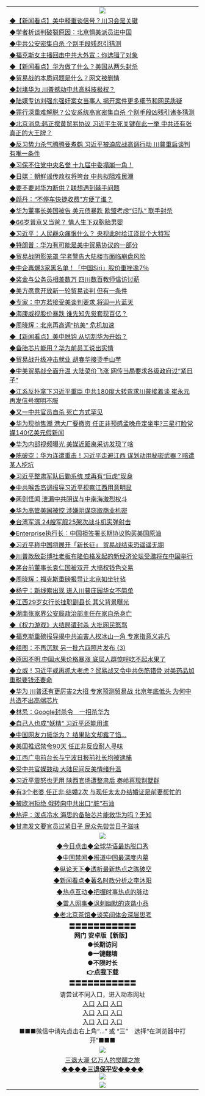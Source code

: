 <table>
  <tr>
    <td align=center><img src="https://github.com/gyhhx/image-upload/blob/master/yaowen.jpg" /></td>
  </tr>
  <tr>
<td align=left>
<a href="https://ctbtfdoocixoa.global.ssl.fastly.net/oo.aspx?name=c1038578&key=ofejcfaxcltk&from=gy">◆【新闻看点】美中释重谈信号？川习会是关键</a><br/></td>
  </tr>
  <tr>
<td align=left>
<a href="https://ctbtfdoocixoa.global.ssl.fastly.net/oo.aspx?name=c1038590&key=ofejcfaxcltk&from=gy">◆学者析谈判破裂原因：北京惧美派员进中国</a><br/></td>
 </tr>
  <tr>
<td align=left>
<a href="http://ctbtfdoocixoa.global.ssl.fastly.net/oo.aspx?name=c1038640&key=ofejcfaxcltk&from=gy">◆中共公安密集自杀 个别手段残忍引猜测</a><br/></td>
 </tr>
   <tr>
<td align=left>
<a href="http://ctbtfdoocixoa.global.ssl.fastly.net/oo.aspx?name=c1038633&key=ofejcfaxcltk&from=gy">◆福克斯女主播回击中共大外宣：你选错了对象</a><br/></td>
   </tr> 
  <tr>
<td align=left>
<a href="http://ctbtfdoocixoa.global.ssl.fastly.net/oo.aspx?name=c1038605&key=ofejcfaxcltk&from=gy">◆【新闻看点】华为做了什么？美国从两头封杀</a><br/></td>
  </tr> 
 <tr>
<td align=left>
<a href="http://ctbtfdoocixoa.global.ssl.fastly.net/oo.aspx?name=c1038632&key=ofejcfaxcltk&from=gy">◆贸易战的本质问题是什么？网文被删情</a><br/>
</td>
   </tr>
 <tr>
<td align=left>
<a href="http://ctbtfdoocixoa.global.ssl.fastly.net/oo.aspx?name=c1038657&key=ofejcfaxcltk&from=gy">◆封堵华为 川普撼动中共高科技极权？</a><br/>
</td>
   </tr>
 <tr>
<td align=left>
<a href="http://ctbtfdoocixoa.global.ssl.fastly.net/oo.aspx?name=c1038634&key=ofejcfaxcltk&from=gy">◆陆媒专访刘强东强奸案女当事人 揭开案件更多细节和网民质疑</a><br/></td>
  </tr>
  <tr>
<td align=left>
<a href="http://ctbtfdoocixoa.global.ssl.fastly.net/oo.aspx?name=c1038521&key=ofejcfaxcltk&from=gy">◆罪行深重难解脱？公安系统高官密集自杀 个别手段凶残引诸多猜测</a><br/></td>
 </tr>
   <tr>
<td align=left>
<a href="http://ctbtfdoocixoa.global.ssl.fastly.net/oo.aspx?name=c1038560&key=ofejcfaxcltk&from=gy">◆北京消息:韩正搅黄贸易协议 习近平生死关键在此一举 中共还有张真正的大王牌？</a><br/>
</td>
   </tr>
 <tr>
<td align=left>
<a href="http://ctbtfdoocixoa.global.ssl.fastly.net/oo.aspx?name=c1038538&key=ofejcfaxcltk&from=gy">◆反习势力杀气腾腾要煮鹤 习近平被迫应战高调行动 川普重启谈判有唯一条件</a><br/></td>
  </tr>
  <tr>
<td align=left>
<a href="http://ctbtfdoocixoa.global.ssl.fastly.net/oo.aspx?name=c1038429&key=ofejcfaxcltk&from=gy">◆习保不住党中央名誉 十九届中委塌崩一角！</a><br/></td>
 </tr>
  <tr>
<td align=left>
<a href="http://ctbtfdoocixoa.global.ssl.fastly.net/oo.aspx?name=c1038528&key=ofejcfaxcltk&from=gy">◆日媒：朝鲜谣传政权将垮台 中共拟阻难民潮</a><br/></td>
 </tr>
   <tr>
<td align=left>
<a href="http://ctbtfdoocixoa.global.ssl.fastly.net/oo.aspx?name=c1038576&key=ofejcfaxcltk&from=gy">◆要不要对华为断供？联想遇到棘手问题</a><br/></td>
   </tr> 
  <tr>
<td align=left>
<a href="http://ctbtfdoocixoa.global.ssl.fastly.net/oo.aspx?name=c1038616&key=ofejcfaxcltk&from=gy">◆颜丹：“不停车快捷收费”方便了谁？</a><br/></td>
  </tr> 
 <tr>
<td align=left>
<a href="http://ctbtfdoocixoa.global.ssl.fastly.net/oo.aspx?name=c1038566&key=ofejcfaxcltk&from=gy">◆华为董事长美国被告 美元债暴跌 欧盟考虑“归队” 联手封杀</a><br/>
</td>
   </tr>
 <tr>
<td align=left>
<a href="http://ctbtfdoocixoa.global.ssl.fastly.net/oo.aspx?name=c1038530&key=ofejcfaxcltk&from=gy">◆66岁普京又当爸？ 情人生下双胞胎男婴</a><br/>
</td>
   </tr>
 <tr>
<td align=left>
<a href="http://ctbtfdoocixoa.global.ssl.fastly.net/oo.aspx?name=c1038658&key=ofejcfaxcltk&from=gy">◆习近平：人民群众痛恨什么？ 央视此时给江泽民个大特写</a><br/></td>
  </tr>
  <tr>
<td align=left>
<a href="http://ctbtfdoocixoa.global.ssl.fastly.net/oo.aspx?name=c1038637&key=ofejcfaxcltk&from=gy">◆特朗普：华为有可能是美中贸易协议的一部分</a><br/></td>
 </tr>
   <tr>
<td align=left>
<a href="http://ctbtfdoocixoa.global.ssl.fastly.net/oo.aspx?name=c1038609&key=ofejcfaxcltk&from=gy">◆贸易战阴影笼罩 学者警告大陆楼市面临崩盘风险</a><br/>
</td>
   </tr>
 <tr>
<td align=left>
<a href="http://ctbtfdoocixoa.global.ssl.fastly.net/oo.aspx?name=c1038601&key=ofejcfaxcltk&from=gy">◆中企再爆3家黑名单！「中国Siri」股价重挫逾7％</a><br/>
</td>
   </tr>
<tr>
<td align=left>
<a href="https://ctbtfdoocixoa.global.ssl.fastly.net/oo.aspx?name=c1038574&key=ofejcfaxcltk&from=gy">◆奖金与公务员相差数万 四川数百教师信访讨薪</a><br/>
</td>       
  <tr>
<td align=left>
<a href="https://ctbtfdoocixoa.global.ssl.fastly.net/oo.aspx?name=c1038321&key=ofejcfaxcltk&from=gy">◆美方愿意开放新一轮贸易谈判 但有一条件</a><br/></td>
  </tr>
  <tr>
<td align=left>
<a href="https://ctbtfdoocixoa.global.ssl.fastly.net/oo.aspx?name=c1038336&key=ofejcfaxcltk&from=gy">◆专家：中方若接受美谈判要求 将迎一片蓝天</a><br/></td>
 </tr>
  <tr>
<td align=left>
<a href="http://ctbtfdoocixoa.global.ssl.fastly.net/oo.aspx?name=c1038374&key=ofejcfaxcltk&from=gy">◆海康威视股价暴跌 谁先知先觉套现百亿？</a><br/></td>
 </tr>
   <tr>
<td align=left>
<a href="http://ctbtfdoocixoa.global.ssl.fastly.net/oo.aspx?name=c1038386&key=ofejcfaxcltk&from=gy">◆周晓辉：北京再高调“抗美” 危机加速</a><br/></td>
   </tr> 
  <tr>
<td align=left>
<a href="http://ctbtfdoocixoa.global.ssl.fastly.net/oo.aspx?name=c1038326&key=ofejcfaxcltk&from=gy">◆【新闻看点】美中脱钩 从切割华为开始？</a><br/></td>
  </tr> 
 <tr>
<td align=left>
<a href="http://ctbtfdoocixoa.global.ssl.fastly.net/oo.aspx?name=c1038320&key=ofejcfaxcltk&from=gy">◆备胎芯片能用？华为前员工说出实情</a><br/>
</td>
   </tr>
 <tr>
<td align=left>
<a href="http://ctbtfdoocixoa.global.ssl.fastly.net/oo.aspx?name=c1038335&key=ofejcfaxcltk&from=gy">◆贸易战升级冲击就业 胡春华接烫手山芋</a><br/>
</td>
   </tr>
 <tr>
<td align=left>
<a href="http://ctbtfdoocixoa.global.ssl.fastly.net/oo.aspx?name=c1038277&key=ofejcfaxcltk&from=gy">◆中美贸易战全面升温 大陆菜价飞涨 网传当局要求各级政府过“紧日子”</a><br/></td>
  </tr>
  <tr>
<td align=left>
<a href="http://ctbtfdoocixoa.global.ssl.fastly.net/oo.aspx?name=c1038269&key=ofejcfaxcltk&from=gy">◆江系反扑拿下习近平重臣 中共180度大转弯求川普接着谈 崔永元再发信号摆明不服</a><br/></td>
 </tr>
   <tr>
<td align=left>
<a href="http://ctbtfdoocixoa.global.ssl.fastly.net/oo.aspx?name=c1038276&key=ofejcfaxcltk&from=gy">◆又一中共官员自杀 死亡方式罕见</a><br/>
</td>
   </tr>
 <tr>
<td align=left>
<a href="http://ctbtfdoocixoa.global.ssl.fastly.net/oo.aspx?name=c1038299&key=ofejcfaxcltk&from=gy">◆华为现抛售潮 港大厂要撤资 任正非预感孟晚舟定坐牢?三星打脸党媒140亿美元假新闻</a><br/></td>
  </tr>
  <tr>
<td align=left>
<a href="http://ctbtfdoocixoa.global.ssl.fastly.net/oo.aspx?name=c1038375&key=ofejcfaxcltk&from=gy">◆华为内部视频曝光 美媒近距离采访发现了啥</a><br/></td>
 </tr>
  <tr>
<td align=left>
<a href="http://ctbtfdoocixoa.global.ssl.fastly.net/oo.aspx?name=c1038264&key=ofejcfaxcltk&from=gy">◆陈破空：华为连遭重击！习近平走避江西 谋划动用秘密武器？暗遭某人挖坑</a><br/></td>
 </tr>
   <tr>
<td align=left>
<a href="http://ctbtfdoocixoa.global.ssl.fastly.net/oo.aspx?name=c1038215&key=ofejcfaxcltk&from=gy">◆习近平整肃军队后勤系统 或再有“巨虎”现身</a><br/></td>
   </tr> 
  <tr>
<td align=left>
<a href="http://ctbtfdoocixoa.global.ssl.fastly.net/oo.aspx?name=c1038351&key=ofejcfaxcltk&from=gy">◆中共喉舌高调报导习近平视察江西用意明显</a><br/></td>
  </tr> 
 <tr>
<td align=left>
<a href="http://ctbtfdoocixoa.global.ssl.fastly.net/oo.aspx?name=c1038397&key=ofejcfaxcltk&from=gy">◆两则怪闻 泄漏中共阴谋与中南海激烈权斗</a><br/>
</td>
   </tr>
 <tr>
<td align=left>
<a href="http://ctbtfdoocixoa.global.ssl.fastly.net/oo.aspx?name=c1038385&key=ofejcfaxcltk&from=gy">◆华为高管美国被控 涉嫌阴谋窃取商业机密</a><br/>
</td>
   </tr>
 <tr>
<td align=left>
<a href="http://ctbtfdoocixoa.global.ssl.fastly.net/oo.aspx?name=c1038372&key=ofejcfaxcltk&from=gy">◆台湾军演 24艘军舰25架次战斗机实弹射击</a><br/></td>
  </tr>
  <tr>
<td align=left>
<a href="http://ctbtfdoocixoa.global.ssl.fastly.net/oo.aspx?name=c1038380&key=ofejcfaxcltk&from=gy">◆Enterprise执行长：中国拒签署长期协议购买美国原油</a><br/></td>
 </tr>
   <tr>
<td align=left>
<a href="http://ctbtfdoocixoa.global.ssl.fastly.net/oo.aspx?name=c1038346&key=ofejcfaxcltk&from=gy">◆习近平称中国将展开「新长征」 贸易战结束恐遥遥无期</a><br/>
</td>
   </tr>
 <tr>
<td align=left>
<a href="http://ctbtfdoocixoa.global.ssl.fastly.net/oo.aspx?name=c1038393&key=ofejcfaxcltk&from=gy">◆川普政敌彭博社老板布隆伯格发起的新经济论坛受邀将在中国举行</a><br/>
</td>
   </tr>
<tr>
<td align=left>
<a href="https://ctbtfdoocixoa.global.ssl.fastly.net/oo.aspx?name=c1038295&key=ofejcfaxcltk&from=gy">◆茅台前董事长袁仁国被双开 大搞权钱色交易</a><br/>
</td>       
  <tr>
<td align=left>
<a href="https://ctbtfdoocixoa.global.ssl.fastly.net/oo.aspx?name=c1038005&key=ofejcfaxcltk&from=gy">◆周晓辉：福克斯重磅报导让北京如坐针毡</a><br/></td>
  </tr>
  <tr>
<td align=left>
<a href="https://ctbtfdoocixoa.global.ssl.fastly.net/oo.aspx?name=c1038122&key=ofejcfaxcltk&from=gy">◆杨宁：新线索出现 进入川普庄园华女不简单</a><br/></td>
 </tr>
  <tr>
<td align=left>
<a href="http://ctbtfdoocixoa.global.ssl.fastly.net/oo.aspx?name=c1038121&key=ofejcfaxcltk&from=gy">◆江西29岁女行长挂职副县长 其父背景曝光</a><br/></td>
 </tr>
   <tr>
<td align=left>
<a href="http://ctbtfdoocixoa.global.ssl.fastly.net/oo.aspx?name=c1038060&key=ofejcfaxcltk&from=gy">◆湖南张家界公安局政治部主任在家自杀身亡</a><br/></td>
   </tr> 
  <tr>
<td align=left>
<a href="http://ctbtfdoocixoa.global.ssl.fastly.net/oo.aspx?name=c1038041&key=ofejcfaxcltk&from=gy">◆《权力游戏》大结局遭封杀 大批网民怒骂</a><br/></td>
  </tr> 
 <tr>
<td align=left>
<a href="http://ctbtfdoocixoa.global.ssl.fastly.net/oo.aspx?name=c1038055&key=ofejcfaxcltk&from=gy">◆福克斯重磅报导揭中共迫害人权冰山一角 专家指意义非凡</a><br/>
</td>
   </tr>
 <tr>
<td align=left>
<a href="http://ctbtfdoocixoa.global.ssl.fastly.net/oo.aspx?name=c1038134&key=ofejcfaxcltk&from=gy">◆组图：不再沉默 另一批六四照片发布 (3)</a><br/>
</td>
   </tr>
 <tr>
<td align=left>
<a href="http://ctbtfdoocixoa.global.ssl.fastly.net/oo.aspx?name=c1037779&key=ofejcfaxcltk&from=gy">◆原因不明 中国水果价格暴涨 底层人群惊呼吃不起水果了</a><br/></td>
  </tr>
  <tr>
<td align=left>
<a href="http://ctbtfdoocixoa.global.ssl.fastly.net/oo.aspx?name=c1038059&key=ofejcfaxcltk&from=gy">◆立威！习近平或再抓大老虎？贸易战又令中共伤筋错骨 对美药品加重税要钱还要命</a><br/></td>
 </tr>
   <tr>
<td align=left>
<a href="http://ctbtfdoocixoa.global.ssl.fastly.net/oo.aspx?name=c1038062&key=ofejcfaxcltk&from=gy">◆华为 川普还有更厉害2大招 专家预测贸易战 北京年底低头 为何中共造不出高端芯片</a><br/>
</td>
   </tr>
 <tr>
<td align=left>
<a href="http://ctbtfdoocixoa.global.ssl.fastly.net/oo.aspx?name=c1038063&key=ofejcfaxcltk&from=gy">◆林忌：Google封杀令　一招杀华为</a><br/></td>
  </tr>
  <tr>
<td align=left>
<a href="http://ctbtfdoocixoa.global.ssl.fastly.net/oo.aspx?name=c1038020&key=ofejcfaxcltk&from=gy">◆自己人也成"妖精" 习近平还能用谁</a><br/></td>
 </tr>
  <tr>
<td align=left>
<a href="http://ctbtfdoocixoa.global.ssl.fastly.net/oo.aspx?name=c1038099&key=ofejcfaxcltk&from=gy">◆中国网友力挺华为？ 结果贴文却露了馅…</a><br/></td>
 </tr>
   <tr>
<td align=left>
<a href="http://ctbtfdoocixoa.global.ssl.fastly.net/oo.aspx?name=c1038094&key=ofejcfaxcltk&from=gy">◆美国推迟禁令90天 任正非反应耐人寻味</a><br/></td>
   </tr> 
  <tr>
<td align=left>
<a href="http://ctbtfdoocixoa.global.ssl.fastly.net/oo.aspx?name=c1038061&key=ofejcfaxcltk&from=gy">◆江西广电前台长与宁波日报前社长均被逮捕</a><br/></td>
  </tr> 
 <tr>
<td align=left>
<a href="http://ctbtfdoocixoa.global.ssl.fastly.net/oo.aspx?name=c1038131&key=ofejcfaxcltk&from=gy">◆受中共官媒鼓动 大陆民间反美情绪升温</a><br/>
</td>
   </tr>
 <tr>
<td align=left>
<a href="http://ctbtfdoocixoa.global.ssl.fastly.net/oo.aspx?name=c1038049&key=ofejcfaxcltk&from=gy">◆习近平震怒也无用 陕西官场遭整肃后 秦岭再现别墅群</a><br/>
</td>
   </tr>
 <tr>
<td align=left>
<a href="http://ctbtfdoocixoa.global.ssl.fastly.net/oo.aspx?name=c1038117&key=ofejcfaxcltk&from=gy">◆有3个老婆 任正非:结婚2次 与现任太太办结婚证是前妻帮忙的</a><br/></td>
  </tr>
  <tr>
<td align=left>
<a href="http://ctbtfdoocixoa.global.ssl.fastly.net/oo.aspx?name=c1038124&key=ofejcfaxcltk&from=gy">◆被欧洲拒绝 俄转向中共出口“脏”石油</a><br/></td>
 </tr>
   <tr>
<td align=left>
<a href="http://ctbtfdoocixoa.global.ssl.fastly.net/oo.aspx?name=c1038112&key=ofejcfaxcltk&from=gy">◆热评：泼点冷水 海思的备胎芯片能救华为吗？无知</a><br/>
</td>
   </tr>
 <tr>
<td align=left>
<a href="http://ctbtfdoocixoa.global.ssl.fastly.net/oo.aspx?name=c1038135&key=ofejcfaxcltk&from=gy">◆甘肃发文要官员过紧日子 民众先尝苦日子滋味</a><br/>
</td>
   </tr>
    <tr>
    <td align=center><img src="https://github.com/gyhhx/image-upload/blob/master/shipin.jpg" /></td>
  </tr>
   <tr>
   <td align=center> 
<a href="http://ctbtfdoocixoa.global.ssl.fastly.net/oo.aspx?name=c816850&key=ofejcfaxcltk&from=gy&tag=9877">◆今日点击◆全球华语最热脱口秀</a><br/>
    </td>
  </tr>
  <tr>
  <td align=center>
<a href="http://ctbtfdoocixoa.global.ssl.fastly.net/oo.aspx?name=c816860&key=ofejcfaxcltk&from=gy&tag=99733110">◆中国禁闻◆报道中国最深度内幕</a><br/>
   </tr>
  <tr>
     <td align=center>
<a href="http://ctbtfdoocixoa.global.ssl.fastly.net/oo.aspx?name=c816855&key=ofejcfaxcltk&from=gy&tag=997110">◆纵论天下◆透析最新热点之陈破空</a><br/>
   </tr>
   <tr>
      <td align=center>
<a href="http://ctbtfdoocixoa.global.ssl.fastly.net/oo.aspx?name=c838308&key=ofejcfaxcltk&from=gy&tag=9973110">◆新闻看点◆著名时政分析之李沐阳</a><br/>
   </tr>
   <tr>
     <td align=center>
<a href="http://ctbtfdoocixoa.global.ssl.fastly.net/oo.aspx?name=c816852&key=ofejcfaxcltk&from=gy&tag=9733110">◆热点互动◆把握时事热点的脉动</a><br/>
   </tr>
   <tr>
      <td align=center>
<a href="http://ctbtfdoocixoa.global.ssl.fastly.net/oo.aspx?name=c816694&key=ofejcfaxcltk&from=gy&tag=93310">◆雷人网事◆讽刺幽默的诙谐小品</a><br/>
   </tr>
   <tr>
    <td align=center>
<a href="http://ctbtfdoocixoa.global.ssl.fastly.net/oo.aspx?name=c816650&key=ofejcfaxcltk&from=gy&tag=9973110">◆老北京茶馆◆谈笑间体会深层思考</a><br/>
   </tr>
  <tr>
    <td align=center>
 <b>〓〓〓〓〓〓〓〓〓〓〓<br/>网门 安卓版【新版】<br/> ●长期访问<br/> ●一键翻墙<br/>  ●不限时长<br/> 
 <a href="https://share.weiyun.com/5OSFJhI">👉<b>点我下载</a><br/>〓〓〓〓〓〓〓〓〓〓〓<br/>
    </td>
    </tr>
   <tr>
    <td align=center>请尝试不同入口，进入动态网址<br/>
      <a href="https://s3.us-east-2.amazonaws.com/ogateo/show.htm">入口</a>
      <a href="https://s3.ca-central-1.amazonaws.com/ogatec/show.htm">入口</a>
      <a href="https://s3.ap-southeast-2.amazonaws.com/ogatey/show.htm">入口</a><br/>
      <a href="https://s3.ap-northeast-2.amazonaws.com/ogates/show.htm">入口</a>
      <a href="https://s3.eu-central-1.amazonaws.com/ogatef/show.htm">入口</a>
      <a href="https://s3.ap-south-1.amazonaws.com/ogatem/show.htm">入口</a><br/>
      <a href="https://s3-us-west-1.amazonaws.com/ogaten/show.htm">入口</a>
      <a href="https://s3.eu-west-2.amazonaws.com/ogatel/show.htm">入口</a>
      <a href="https://s3.ap-northeast-1.amazonaws.com/ogatet/show.htm">入口</a><br/>
      ■■■微信中请先点击右上角“...” 或 “三”　选择“在浏览器中打开”■■■<b><br/>
    </td>
  </tr>
  <tr>
    <td align=center><img src="https://github.com/gyhhx/image-upload/blob/master/3.jpg" /> </td>
</tr>
  <tr>  
  <td align=center>
  <a href="http://ctbtfdoocixoa.global.ssl.fastly.net/oo.aspx?name=c894205&key=ofejcfaxcltk&from=gy&tag=9973110">三退大潮 亿万人的觉醒之旅</a><br/>
      <a href="http://ctbtfdoocixoa.global.ssl.fastly.net/oo.aspx?name=ogQuit.aspx&key=ofejcfaxcltk&from=gy"><b>◆◆◆◆三退保平安◆◆◆◆<br/></a>
      <img src="https://github.com/gyhhx/image-upload/blob/master/3t.jpg" /><br/>
      </td>
  </tr>
   <tr>
    <td align=center><img src="https://raw.githubusercontent.com/oGate2/Up/master/oGate_640.jpg"/></td>
  </tr>
</table>


